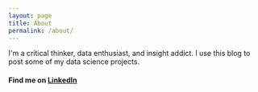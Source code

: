 ```yaml
---
layout: page
title: About
permalink: /about/
---
```


I'm a critical thinker, data enthusiast, and insight addict. I use this blog to post some of my data science projects. 


#### Find me on [LinkedIn](https://www.linkedin.com/in/ben-i-goldstein/)